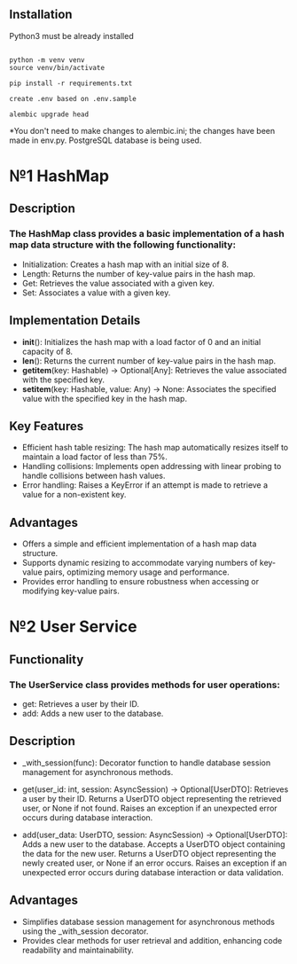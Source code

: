 ## Installation

Python3 must be already installed

```shell

python -m venv venv
source venv/bin/activate

pip install -r requirements.txt

create .env based on .env.sample

alembic upgrade head

```
*You don't need to make changes to alembic.ini; the changes have been made in env.py. PostgreSQL database is being used.

# №1 HashMap
## Description
### The HashMap class provides a basic implementation of a hash map data structure with the following functionality:

* Initialization: Creates a hash map with an initial size of 8.
* Length: Returns the number of key-value pairs in the hash map.
* Get: Retrieves the value associated with a given key.
* Set: Associates a value with a given key.

## Implementation Details
* __init__(): Initializes the hash map with a load factor of 0 and an initial capacity of 8.
* __len__(): Returns the current number of key-value pairs in the hash map.
* __getitem__(key: Hashable) -> Optional[Any]: Retrieves the value associated with the specified key.
* __setitem__(key: Hashable, value: Any) -> None: Associates the specified value with the specified key in the hash map.

## Key Features
* Efficient hash table resizing: The hash map automatically resizes itself to maintain a load factor of less than 75%.
* Handling collisions: Implements open addressing with linear probing to handle collisions between hash values.
* Error handling: Raises a KeyError if an attempt is made to retrieve a value for a non-existent key.

## Advantages
* Offers a simple and efficient implementation of a hash map data structure.
* Supports dynamic resizing to accommodate varying numbers of key-value pairs, optimizing memory usage and performance.
* Provides error handling to ensure robustness when accessing or modifying key-value pairs.

# №2 User Service
## Functionality
### The UserService class provides methods for user operations:

* get: Retrieves a user by their ID.
* add: Adds a new user to the database.

## Description
* _with_session(func): Decorator function to handle database session management for asynchronous methods.

* get(user_id: int, session: AsyncSession) -> Optional[UserDTO]: Retrieves a user by their ID. Returns a UserDTO object representing the retrieved user, or None if not found. Raises an exception if an unexpected error occurs during database interaction.

* add(user_data: UserDTO, session: AsyncSession) -> Optional[UserDTO]: Adds a new user to the database. Accepts a UserDTO object containing the data for the new user. Returns a UserDTO object representing the newly created user, or None if an error occurs. Raises an exception if an unexpected error occurs during database interaction or data validation.

## Advantages
* Simplifies database session management for asynchronous methods using the _with_session decorator.
* Provides clear methods for user retrieval and addition, enhancing code readability and maintainability.